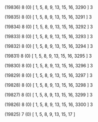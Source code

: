 (19836) 8 (0) [ 1, 5, 8, 9, 13, 15, 16, 3290 ] 3 


(19835) 8 (0) [ 1, 5, 8, 9, 13, 15, 16, 3291 ] 3 


(19834) 8 (0) [ 1, 5, 8, 9, 13, 15, 16, 3292 ] 3 


(19833) 8 (0) [ 1, 5, 8, 9, 13, 15, 16, 3293 ] 3 


(19832) 8 (0) [ 1, 5, 8, 9, 13, 15, 16, 3294 ] 3 


(19831) 8 (0) [ 1, 5, 8, 9, 13, 15, 16, 3295 ] 3 


(19830) 8 (0) [ 1, 5, 8, 9, 13, 15, 16, 3296 ] 3 


(19829) 8 (0) [ 1, 5, 8, 9, 13, 15, 16, 3297 ] 3 


(19828) 8 (0) [ 1, 5, 8, 9, 13, 15, 16, 3298 ] 3 


(19827) 8 (0) [ 1, 5, 8, 9, 13, 15, 16, 3299 ] 3 


(19826) 8 (0) [ 1, 5, 8, 9, 13, 15, 16, 3300 ] 3 


(19825) 7 (0) [ 1, 5, 8, 9, 13, 15, 17 ]  


